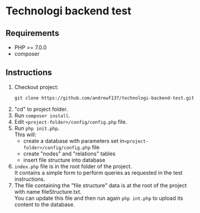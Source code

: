 # Technologi backend test

## Requirements
* PHP >= 7.0.0
* composer

## Instructions

1. Checkout project:
    ```
    git clone https://github.com/andrewf137/technologi-backend-test.git
    ```
2. "cd" to project folder.
3. Run `composer install`.
3. Edit `<project-folder>/config/config.php` file.
4. Run `php init.php`.  
   This will:
   * create a database with parameters set in`<project-folder>/config/config.php` file
   * create "nodes" and "relations" tables
   * insert file structure into database
5. `index.php` file is in the root folder of the project.  
    It contains a simple form to perform queries as requested in the test instructions.
6. The file containing the "file structure" data is at the root of the project with name fileStructure.txt.  
   You can update this file and then run again `php int.php` to upload its content to the database.